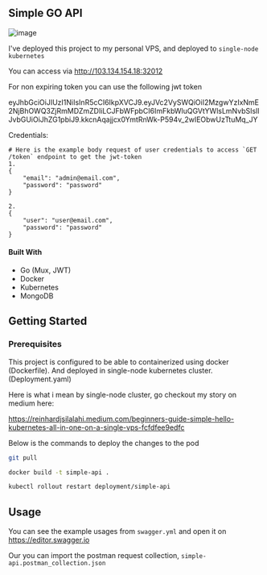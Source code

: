 ## Simple GO API 

<!-- ABOUT THE PROJECT -->

![image](https://user-images.githubusercontent.com/7758970/204043976-feed56b2-eca0-4de0-9b06-1ec42848bfe0.png)

I've deployed this project to my personal VPS, and deployed to `single-node kubernetes`

You can access via http://103.134.154.18:32012

For non expiring token you can use the following jwt token

eyJhbGciOiJIUzI1NiIsInR5cCI6IkpXVCJ9.eyJVc2VySWQiOiI2MzgwYzIxNmE2NjBhOWQ3ZjRmMDZmZDIiLCJFbWFpbCI6ImFkbWluQGVtYWlsLmNvbSIsIlJvbGUiOiJhZG1pbiJ9.kkcnAqajjcx0YmtRnWk-P594v_2wIEObwUzTtuMq_JY

Credentials:
```
# Here is the example body request of user credentials to access `GET /token` endpoint to get the jwt-token
1.
{
    "email": "admin@email.com",
    "password": "password"
}

2.
{
    "user": "user@email.com",
    "password": "password"
}
```


#### Built With

* Go (Mux, JWT)
* Docker
* Kubernetes
* MongoDB


<!-- GETTING STARTED -->
## Getting Started


### Prerequisites

This project is configured to be able to containerized using docker (Dockerfile). And deployed in single-node kubernetes cluster. (Deployment.yaml)

Here is what i mean by single-node cluster, go checkout my story on medium here:

https://reinhardjsilalahi.medium.com/beginners-guide-simple-hello-kubernetes-all-in-one-on-a-single-vps-fcfdfee9edfc

Below is the commands to deploy the changes to the pod

```sh
git pull
```

```sh
docker build -t simple-api .
```

```sh
kubectl rollout restart deployment/simple-api
```


<!-- USAGE EXAMPLES -->
## Usage
You can see the example usages from `swagger.yml` and open it on https://editor.swagger.io

Our you can import the postman request collection, `simple-api.postman_collection.json`
